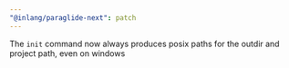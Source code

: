 ```yaml
---
"@inlang/paraglide-next": patch
---
```


The `init` command now always produces posix paths for the outdir and project path, even on windows
